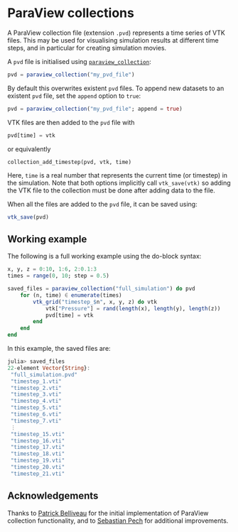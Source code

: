 # ParaView collections

A ParaView collection file (extension `.pvd`) represents a time series of VTK
files.
This may be used for visualising simulation results at different time steps, and in particular for creating simulation movies.

A `pvd` file is initialised using [`paraview_collection`](@ref):

``` julia
pvd = paraview_collection("my_pvd_file")
```

By default this overwrites existent `pvd` files.
To append new datasets to an existent `pvd` file, set the `append` option to
`true`:

```julia
pvd = paraview_collection("my_pvd_file"; append = true)
```

VTK files are then added to the `pvd` file with

```julia
pvd[time] = vtk
```

or equivalently

```juila
collection_add_timestep(pvd, vtk, time)
```

Here, `time` is a real number that represents the current time (or timestep) in
the simulation. Note that both options implicitly call `vtk_save(vtk)` so adding
the VTK file to the collection must be done after adding data to the file.

When all the files are added to the `pvd` file, it can be saved using:

``` julia
vtk_save(pvd)
```

## Working example

The following is a full working example using the do-block syntax:

```julia
x, y, z = 0:10, 1:6, 2:0.1:3
times = range(0, 10; step = 0.5)

saved_files = paraview_collection("full_simulation") do pvd
    for (n, time) ∈ enumerate(times)
        vtk_grid("timestep_$n", x, y, z) do vtk
            vtk["Pressure"] = rand(length(x), length(y), length(z))
            pvd[time] = vtk
        end
    end
end
```

In this example, the saved files are:
```julia
julia> saved_files
22-element Vector{String}:
 "full_simulation.pvd"
 "timestep_1.vti"
 "timestep_2.vti"
 "timestep_3.vti"
 "timestep_4.vti"
 "timestep_5.vti"
 "timestep_6.vti"
 "timestep_7.vti"
 ⋮
 "timestep_15.vti"
 "timestep_16.vti"
 "timestep_17.vti"
 "timestep_18.vti"
 "timestep_19.vti"
 "timestep_20.vti"
 "timestep_21.vti"
```

## Acknowledgements

Thanks to [Patrick Belliveau](https://github.com/Pbellive) for the initial
implementation of ParaView collection functionality, and to [Sebastian Pech](https://github.com/sebastianpech) for additional improvements.

